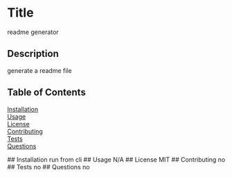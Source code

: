
  # Title
  readme generator

  ## Description
  generate a readme file

  ## Table of Contents  
  [Installation](#installation)  
  [Usage](#usage)  
  [License](#license)  
  [Contributing](#contributing)  
  [Tests](#tests)  
  [Questions](#questions)  



  <a name="installation">
  ## Installation
  run from cli
  <a name="usage">
  ## Usage
  N/A
  <a name="license">
  ## License
  MIT
  <a name="contributing">
  ## Contributing
  no
  <a name="tests">
  ## Tests
  no
  <a name="questions">
  ## Questions
  no

